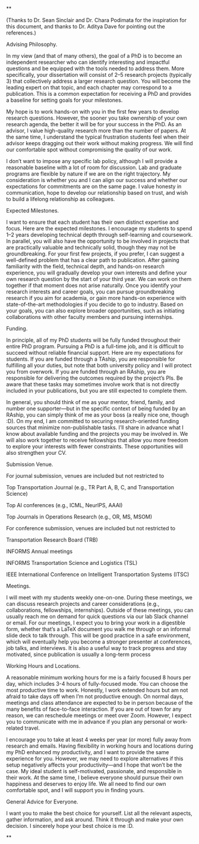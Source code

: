 **

(Thanks to Dr. Sean Sinclair and Dr. Chara Podimata for the inspiration for this document, and thanks to Dr. Aditya Dave for pointing out the references.) 

Advising Philosophy. 

In my view (and that of many others), the goal of a PhD is to become an independent researcher who can identify interesting and impactful questions and be equipped with the tools needed to address them. More specifically, your dissertation will consist of 2–5 research projects (typically 3) that collectively address a larger research question. You will become the leading expert on that topic, and each chapter may correspond to a publication. This is a common expectation for receiving a PhD and provides a baseline for setting goals for your milestones.

  

My hope is to work hands-on with you in the first few years to develop research questions. However, the sooner you take ownership of your own research agenda, the better it will be for your success in the PhD. As an advisor, I value high-quality research more than the number of papers. At the same time, I understand the typical frustration students feel when their advisor keeps dragging out their work without making progress. We will find our comfortable spot without compromising the quality of our work.

I don’t want to impose any specific lab policy, although I will provide a reasonable baseline with a lot of room for discussion. Lab and graduate programs are flexible by nature if we are on the right trajectory. My consideration is whether you and I can align our success and whether our expectations for commitments are on the same page. I value honesty in communication, hope to develop our relationship based on trust, and wish to build a lifelong relationship as colleagues. 

  

Expected Milestones. 

I want to ensure that each student has their own distinct expertise and focus. Here are the expected milestones. I encourage my students to spend 1–2 years developing technical depth through self-learning and coursework. In parallel, you will also have the opportunity to be involved in projects that are practically valuable and technically solid, though they may not be groundbreaking. For your first few projects, if you prefer, I can suggest a well-defined problem that has a clear path to publication. After gaining familiarity with the field, technical depth, and hands-on research experience, you will gradually develop your own interests and define your own research question by the start of your third year. We can work on them together if that moment does not arise naturally. Once you identify your research interests and career goals, you can pursue groundbreaking research if you aim for academia, or gain more hands-on experience with state-of-the-art methodologies if you decide to go to industry. Based on your goals, you can also explore broader opportunities, such as initiating collaborations with other faculty members and pursuing internships.

  

Funding. 

In principle, all of my PhD students will be fully funded throughout their entire PhD program. Pursuing a PhD is a full-time job, and it is difficult to succeed without reliable financial support. Here are my expectations for students. If you are funded through a TAship, you are responsible for fulfilling all your duties, but note that both university policy and I will protect you from overwork. If you are funded through an RAship, you are responsible for delivering the outcomes required by the project’s PIs. Be aware that these tasks may sometimes involve work that is not directly included in your publications, but you are still expected to complete them.

In general, you should think of me as your mentor, friend, family, and number one supporter—but in the specific context of being funded by an RAship, you can simply think of me as your boss (a really nice one, though :D). On my end, I am committed to securing research-oriented funding sources that minimize non-publishable tasks. I’ll share in advance what I know about available funding and the projects you may be involved in. We will also work together to receive fellowships that allow you more freedom to explore your interests with fewer constraints. These opportunities will also strengthen your CV. 

Submission Venue. 

For journal submission, venues are included but not restricted to 

Top Transportation Journal (e.g., TR Part A, B, C, and Transportation Science)

Top AI conferences (e.g., ICML, NeurIPS, AAAI)

Top Journals in Operations Research (e.g., OR, MS, MSOM) 

  

For conference submission, venues are included but not restricted to

Transportation Research Board (TRB)

INFORMS Annual meetings

INFORMS Transportation Science and Logistics (TSL)

IEEE International Conference on Intelligent Transportation Systems (ITSC)

Meetings. 

I will meet with my students weekly one-on-one. During these meetings, we can discuss research projects and career considerations (e.g., collaborations, fellowships, internships). Outside of these meetings, you can usually reach me on demand for quick questions via our lab Slack channel or email. For our meetings, I expect you to bring your work in a digestible form, whether that’s a LaTeX document you walk me through or an informal slide deck to talk through. This will be good practice in a safe environment, which will eventually help you become a stronger presenter at conferences, job talks, and interviews. It is also a useful way to track progress and stay motivated, since publication is usually a long-term process

  

Working Hours and Locations. 

A reasonable minimum working hours for me is a fairly focused 8 hours per day, which includes 3-4 hours of fully-focused mode. You can choose the most productive time to work. Honestly, I work extended hours but am not afraid to take days off when I’m not productive enough. On normal days, meetings and class attendance are expected to be in person because of the many benefits of face-to-face interaction. If you are out of town for any reason, we can reschedule meetings or meet over Zoom. However, I expect you to communicate with me in advance if you plan any personal or work-related travel.

I encourage you to take at least 4 weeks per year (or more) fully away from research and emails. Having flexibility in working hours and locations during my PhD enhanced my productivity, and I want to provide the same experience for you. However, we may need to explore alternatives if this setup negatively affects your productivity—and I hope that won’t be the case. My ideal student is self-motivated, passionate, and responsible in their work. At the same time, I believe everyone should pursue their own happiness and deserves to enjoy life. We all need to find our own comfortable spot, and I will support you in finding yours. 

General Advice for Everyone. 

I want you to make the best choice for yourself. List all the relevant aspects, gather information, and ask around. Think it through and make your own decision. I sincerely hope your best choice is me :D.

**